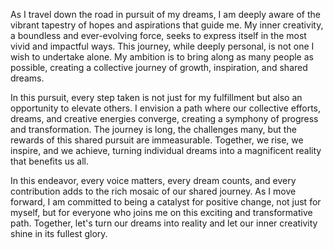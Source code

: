 
As I travel down the road in pursuit of my dreams, I am deeply aware of the vibrant tapestry of hopes and aspirations that guide me. My inner creativity, a boundless and ever-evolving force, seeks to express itself in the most vivid and impactful ways. This journey, while deeply personal, is not one I wish to undertake alone. My ambition is to bring along as many people as possible, creating a collective journey of growth, inspiration, and shared dreams.

In this pursuit, every step taken is not just for my fulfillment but also an opportunity to elevate others. I envision a path where our collective efforts, dreams, and creative energies converge, creating a symphony of progress and transformation. The journey is long, the challenges many, but the rewards of this shared pursuit are immeasurable. Together, we rise, we inspire, and we achieve, turning individual dreams into a magnificent reality that benefits us all.

In this endeavor, every voice matters, every dream counts, and every contribution adds to the rich mosaic of our shared journey. As I move forward, I am committed to being a catalyst for positive change, not just for myself, but for everyone who joins me on this exciting and transformative path. Together, let's turn our dreams into reality and let our inner creativity shine in its fullest glory.

